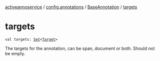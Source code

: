 [activeannoservice](../../index.md) / [config.annotations](../index.md) / [BaseAnnotation](index.md) / [targets](./targets.md)

# targets

`val targets: `[`Set`](https://kotlinlang.org/api/latest/jvm/stdlib/kotlin.collections/-set/index.html)`<`[`Target`](../-target.md)`>`

The targets for the annotation, can be span, document or both. Should not be empty.

